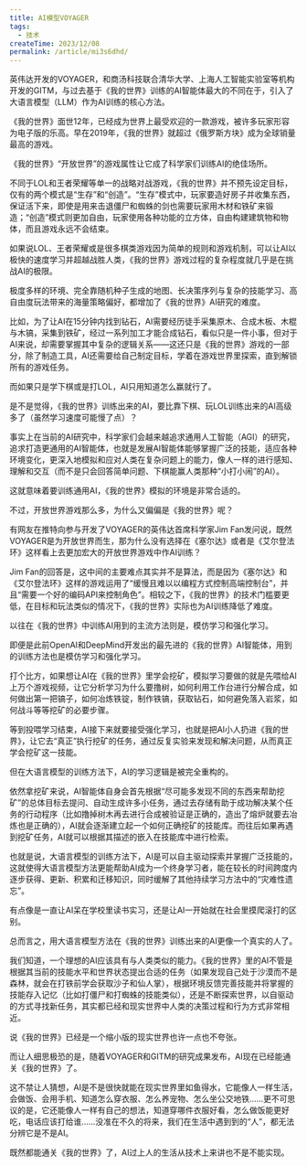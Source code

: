 ```yaml
---
title: AI模型VOYAGER
tags:
  - 技术
createTime: 2023/12/08
permalink: /article/mi3s6dhd/
---
```

英伟达开发的VOYAGER，和商汤科技联合清华大学、上海人工智能实验室等机构开发的GITM，与过去基于《我的世界》训练的AI智能体最大的不同在于，引入了大语言模型（LLM）作为AI训练的核心方法。

《我的世界》面世12年，已经成为世界上最受欢迎的一款游戏，被许多玩家形容为电子版的乐高。早在2019年，《我的世界》就超过《俄罗斯方块》成为全球销量最高的游戏。

《我的世界》“开放世界”的游戏属性让它成了科学家们训练AI的绝佳场所。

不同于LOL和王者荣耀等单一的战略对战游戏，《我的世界》并不预先设定目标，仅有的两个模式是“生存”和“创造”。“生存”模式中，玩家要造好房子并收集东西，保证活下来，即使是用来击退僵尸和蜘蛛的剑也需要玩家用木材和铁矿来锻造；“创造”模式则更加自由，玩家使用各种功能的立方体，自由构建建筑物和物体，而且游戏永远不会结束。

如果说LOL、王者荣耀或是很多棋类游戏因为简单的规则和游戏机制，可以让AI以极快的速度学习并超越战胜人类，《我的世界》游戏过程的复杂程度就几乎是在挑战AI的极限。

极度多样的环境、完全靠随机种子生成的地图、长决策序列与复杂的技能学习、高自由度玩法带来的海量策略偏好，都增加了《我的世界》AI研究的难度。

比如，为了让AI在15分钟内找到钻石，AI需要经历徒手采集原木、合成木板、木棍与木镐，采集到铁矿，经过一系列加工才能合成钻石，看似只是一件小事，但对于AI来说，却需要掌握其中复杂的逻辑关系——这还只是《我的世界》游戏的一部分，除了制造工具，AI还需要给自己制定目标，学着在游戏世界里探索，直到解锁所有的游戏任务。

而如果只是学下棋或是打LOL，AI只用知道怎么赢就行了。

是不是觉得，《我的世界》训练出来的AI，要比靠下棋、玩LOL训练出来的AI高级多了（虽然学习速度可能慢了点）？

事实上在当前的AI研究中，科学家们会越来越追求通用人工智能（AGI）的研究，追求打造更通用的AI智能体，也就是发展AI智能体能够掌握广泛的技能，适应各种环境变化，更深入地模拟和应对人类在复杂问题上的能力，像人一样的进行感知、理解和交互（而不是只会回答简单问题、下棋能赢人类那种“小打小闹”的AI）。

这就意味着要训练通用AI，《我的世界》模拟的环境是非常合适的。

不过，开放世界游戏那么多，为什么又偏偏是《我的世界》呢？

有网友在推特向参与开发了VOYAGER的英伟达首席科学家Jim Fan发问说，既然VOYAGER是为开放世界而生，那为什么没有选择在《塞尔达》或者是《艾尔登法环》这样看上去更加宏大的开放世界游戏中作AI训练？

Jim Fan的回答是，这中间的主要难点其实并不是算法，而是因为《塞尔达》和《艾尔登法环》这样的游戏运用了“缓慢且难以以编程方式控制高端控制台”，并且“需要一个好的编码API来控制角色”。相较之下，《我的世界》的技术门槛要更低，在目标和玩法类似的情况下，《我的世界》实际也为AI训练降低了难度。

以往在《我的世界》中训练AI用到的主流方法则是，模仿学习和强化学习。

即便是此前OpenAI和DeepMind开发出的最先进的《我的世界》AI智能体，用到的训练方法也是模仿学习和强化学习。

打个比方，如果想让AI在《我的世界》里学会挖矿，模拟学习要做的就是先喂给AI上万个游戏视频，让它分析学习为什么要撸树，如何利用工作台进行分解合成，如何做出第一把镐子，如何冶炼铁锭，制作铁镐，获取钻石，如何避免落入岩浆，如何战斗等等挖矿的必要步骤。

等到投喂学习结束，AI接下来就要接受强化学习，也就是把AI小人扔进《我的世界》，让它去“真正”执行挖矿的任务，通过反复实验来发现和解决问题，从而真正学会挖矿这一技能。

但在大语言模型的训练方法下，AI的学习逻辑是被完全重构的。

依然拿挖矿来说，AI智能体自身会首先根据“尽可能多发现不同的东西来帮助挖矿”的总体目标去提问、自动生成许多小任务，通过去存储有助于成功解决某个任务的行动程序（比如撸掉树木再去进行合成被验证是正确的，造出了熔炉就要去冶炼也是正确的），AI就会逐渐建立起一个如何正确挖矿的技能库。而往后如果再遇到挖矿任务，AI就可以根据其描述的嵌入在技能库中进行检索。

也就是说，大语言模型的训练方法下，AI是可以自主驱动探索并掌握广泛技能的，这就使得大语言模型方法更能帮助AI成为一个终身学习者，能在较长的时间跨度内逐步获得、更新、积累和迁移知识，同时缓解了其他持续学习方法中的“灾难性遗忘”。

有点像是一直让AI呆在学校里读书实习，还是让AI一开始就在社会里摸爬滚打的区别。

总而言之，用大语言模型方法在《我的世界》训练出来的AI更像一个真实的人了。

我们知道，一个理想的AI应该具有与人类类似的能力。《我的世界》里的AI不管是根据其当前的技能水平和世界状态提出合适的任务（如果发现自己处于沙漠而不是森林，就会在打铁前学会获取沙子和仙人掌），根据环境反馈完善技能并将掌握的技能存入记忆（比如打僵尸和打蜘蛛的技能类似），还是不断探索世界，以自驱动的方式寻找新任务，其实都已经和现实世界中人类的决策过程和行为方式非常相近。

说《我的世界》已经是一个缩小版的现实世界也许一点也不夸张。

而让人细思极恐的是，随着VOYAGER和GITM的研究成果发布，AI现在已经能通关《我的世界》了。

这不禁让人猜想，AI是不是很快就能在现实世界里如鱼得水，它能像人一样生活，会做饭、会用手机、知道怎么穿衣服、怎么养宠物、怎么坐公交地铁……更不可思议的是，它还能像人一样有自己的想法，知道穿哪件衣服好看，怎么做饭能更好吃，电话应该打给谁……没准在不久的将来，我们在生活中遇到到的“人”，都无法分辨它是不是AI。

既然都能通关《我的世界》了，AI过上人的生活从技术上来讲也不是不能实现。